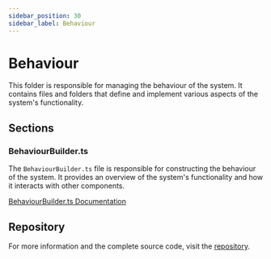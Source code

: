 ```yaml
---
sidebar_position: 30
sidebar_label: Behaviour
---
```


# Behaviour

This folder is responsible for managing the behaviour of the system. It contains files and folders that define and implement various aspects of the system's functionality.

## Sections

### BehaviourBuilder.ts

The `BehaviourBuilder.ts` file is responsible for constructing the behaviour of the system. It provides an overview of the system's functionality and how it interacts with other components.

[BehaviourBuilder.ts Documentation](BehaviourBuilder.ts)

## Repository

For more information and the complete source code, visit the [repository](https://github.com/ingig/code-narrator/src/documentation/plugins/builders/Behaviour).